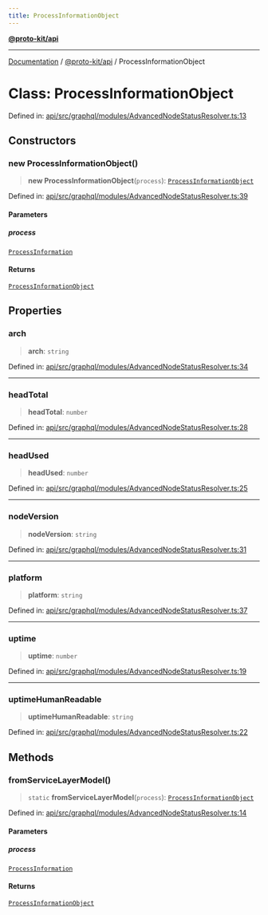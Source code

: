 ```yaml
---
title: ProcessInformationObject
---
```


[**@proto-kit/api**](../README.md)

***

[Documentation](../../../README.md) / [@proto-kit/api](../README.md) / ProcessInformationObject

# Class: ProcessInformationObject

Defined in: [api/src/graphql/modules/AdvancedNodeStatusResolver.ts:13](https://github.com/proto-kit/framework/blob/28efa802e3737fc3b77339148b307ef7246f3ef1/packages/api/src/graphql/modules/AdvancedNodeStatusResolver.ts#L13)

## Constructors

### new ProcessInformationObject()

> **new ProcessInformationObject**(`process`): [`ProcessInformationObject`](ProcessInformationObject.md)

Defined in: [api/src/graphql/modules/AdvancedNodeStatusResolver.ts:39](https://github.com/proto-kit/framework/blob/28efa802e3737fc3b77339148b307ef7246f3ef1/packages/api/src/graphql/modules/AdvancedNodeStatusResolver.ts#L39)

#### Parameters

##### process

[`ProcessInformation`](../interfaces/ProcessInformation.md)

#### Returns

[`ProcessInformationObject`](ProcessInformationObject.md)

## Properties

### arch

> **arch**: `string`

Defined in: [api/src/graphql/modules/AdvancedNodeStatusResolver.ts:34](https://github.com/proto-kit/framework/blob/28efa802e3737fc3b77339148b307ef7246f3ef1/packages/api/src/graphql/modules/AdvancedNodeStatusResolver.ts#L34)

***

### headTotal

> **headTotal**: `number`

Defined in: [api/src/graphql/modules/AdvancedNodeStatusResolver.ts:28](https://github.com/proto-kit/framework/blob/28efa802e3737fc3b77339148b307ef7246f3ef1/packages/api/src/graphql/modules/AdvancedNodeStatusResolver.ts#L28)

***

### headUsed

> **headUsed**: `number`

Defined in: [api/src/graphql/modules/AdvancedNodeStatusResolver.ts:25](https://github.com/proto-kit/framework/blob/28efa802e3737fc3b77339148b307ef7246f3ef1/packages/api/src/graphql/modules/AdvancedNodeStatusResolver.ts#L25)

***

### nodeVersion

> **nodeVersion**: `string`

Defined in: [api/src/graphql/modules/AdvancedNodeStatusResolver.ts:31](https://github.com/proto-kit/framework/blob/28efa802e3737fc3b77339148b307ef7246f3ef1/packages/api/src/graphql/modules/AdvancedNodeStatusResolver.ts#L31)

***

### platform

> **platform**: `string`

Defined in: [api/src/graphql/modules/AdvancedNodeStatusResolver.ts:37](https://github.com/proto-kit/framework/blob/28efa802e3737fc3b77339148b307ef7246f3ef1/packages/api/src/graphql/modules/AdvancedNodeStatusResolver.ts#L37)

***

### uptime

> **uptime**: `number`

Defined in: [api/src/graphql/modules/AdvancedNodeStatusResolver.ts:19](https://github.com/proto-kit/framework/blob/28efa802e3737fc3b77339148b307ef7246f3ef1/packages/api/src/graphql/modules/AdvancedNodeStatusResolver.ts#L19)

***

### uptimeHumanReadable

> **uptimeHumanReadable**: `string`

Defined in: [api/src/graphql/modules/AdvancedNodeStatusResolver.ts:22](https://github.com/proto-kit/framework/blob/28efa802e3737fc3b77339148b307ef7246f3ef1/packages/api/src/graphql/modules/AdvancedNodeStatusResolver.ts#L22)

## Methods

### fromServiceLayerModel()

> `static` **fromServiceLayerModel**(`process`): [`ProcessInformationObject`](ProcessInformationObject.md)

Defined in: [api/src/graphql/modules/AdvancedNodeStatusResolver.ts:14](https://github.com/proto-kit/framework/blob/28efa802e3737fc3b77339148b307ef7246f3ef1/packages/api/src/graphql/modules/AdvancedNodeStatusResolver.ts#L14)

#### Parameters

##### process

[`ProcessInformation`](../interfaces/ProcessInformation.md)

#### Returns

[`ProcessInformationObject`](ProcessInformationObject.md)
